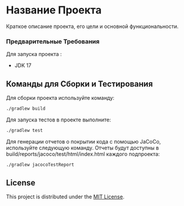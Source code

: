 # Название Проекта

Краткое описание проекта, его цели и основной функциональности.

### Предварительные Требования

Для запуска проекта :

- JDK 17

## Команды для Сборки и Тестирования

Для сборки проекта используйте команду:

```sh
./gradlew build
```

Для запуска тестов в проекте выполните:

```sh
./gradlew test
```

Для генерации отчетов о покрытии кода с помощью JaCoCo, используйте следующую команду.
Отчеты будут доступны в build/reports/jacoco/test/html/index.html каждого подпроекта:

```sh
./gradlew jacocoTestReport
```

## License

This project is distributed under the [MIT License](LICENSE).
